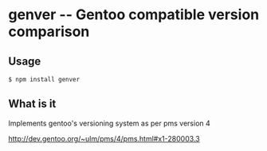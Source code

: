 genver -- Gentoo compatible version comparison
==============================================

## Usage

    $ npm install genver

## What is it

Implements gentoo's versioning system as per pms version 4

http://dev.gentoo.org/~ulm/pms/4/pms.html#x1-280003.3

